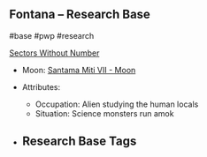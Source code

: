 ## Fontana &ndash; Research Base

#base #pwp #research

[Sectors Without Number](https://sectorswithoutnumber.com/sector/bfDcBzTtgpeyLUfwzjio/researchBase/OaicihfVjQDrCdPdSWTq)

- Moon: [Santama Miti VII - Moon](../../../Gaming/StarsWithoutNumber/PiratesWithoutPlunder/Santama%20Miti%20VII%20-%20Moon.md)

- Attributes:
   -   Occupation: Alien studying the human locals
   -   Situation: Science monsters run amok

- Research Base Tags
	-  

